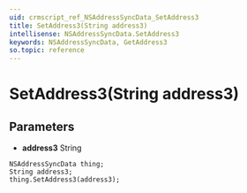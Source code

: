 ```yaml
---
uid: crmscript_ref_NSAddressSyncData_SetAddress3
title: SetAddress3(String address3)
intellisense: NSAddressSyncData.SetAddress3
keywords: NSAddressSyncData, GetAddress3
so.topic: reference
---
```


# SetAddress3(String address3)

## Parameters

* **address3** String

```crmscript
NSAddressSyncData thing;
String address3;
thing.SetAddress3(address3);
```

